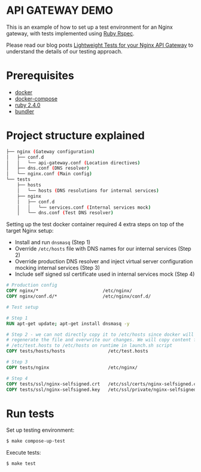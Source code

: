 API GATEWAY DEMO
================

This is an example of how to set up a test environment for an Nginx gateway, with tests
implemented using [Ruby Rspec](http://rspec.info/).

Please read our blog posts [Lightweight Tests for your Nginx API Gateway](http://underthehood.meltwater.com/blog/2017/12/12/lightweight-tests-for-your-nginx-api-gateway/) to understand the details of our testing approach.

# Prerequisites
* [docker](https://www.docker.com/)
* [docker-compose](https://docs.docker.com/compose/)
* [ruby 2.4.0](https://www.ruby-lang.org/en/news/2016/12/25/ruby-2-4-0-released/)
* [bundler](http://bundler.io/)

# Project structure explained
~~~bash
├── nginx (Gateway configuration)
│   ├── conf.d
│   │   └── api-gateway.conf (Location directives)
│   ├── dns.conf (DNS resolver)
│   └── nginx.conf (Main config)
└── tests
    ├── hosts
    │   └── hosts (DNS resolutions for internal services)
    ├── nginx
    │   ├── conf.d
    │   │   └── services.conf (Internal services mock)
    │   └── dns.conf (Test DNS resolver)
~~~

Setting up the test docker container required 4 extra steps on top of the target Nginx setup:
* Install and run `dnsmasq` (Step 1)
* Override `/etc/hosts` file with DNS names for our internal services (Step 2)
* Override production DNS resolver and inject virtual server configuration mocking internal services (Step 3)
* Include self signed ssl certificate used in internal services mock (Step 4)

~~~dockerfile
# Production config
COPY nginx/*                        /etc/nginx/
COPY nginx/conf.d/*                 /etc/nginx/conf.d/

# Test setup

# Step 1
RUN apt-get update; apt-get install dnsmasq -y

# Step 2 - we can not directly copy it to /etc/hosts since docker will
# regenerate the file and overwrite our changes. We will copy content from
# /etc/test.hosts to /etc/hosts on runtime in launch.sh script
COPY tests/hosts/hosts                /etc/test.hosts

# Step 3
COPY tests/nginx                      /etc/nginx/

# Step 4
COPY tests/ssl/nginx-selfsigned.crt   /etc/ssl/certs/nginx-selfsigned.crt
COPY tests/ssl/nginx-selfsigned.key   /etc/ssl/private/nginx-selfsigned.key
~~~

# Run tests
Set up testing environment:
~~~bash
$ make compose-up-test
~~~

Execute tests:
~~~bash
$ make test
~~~
